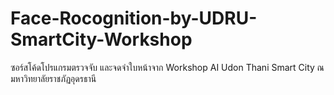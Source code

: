 # Face-Rocognition-by-UDRU-SmartCity-Workshop
ซอร์สโค้ดโปรแกรมตรวจจับ และจดจำใบหน้าจาก Workshop AI Udon Thani Smart City ณ มหาวิทยาลัยราชภัฏอุดรธานี
